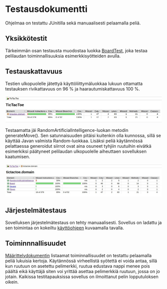 # Testausdokumentti
Ohjelmaa on testattu JUnitilla sekä manuaalisesti pelaamalla peliä. 

## Yksikkötestit

Tärkeimmän osan testausta muodostaa luokka [BoardTest](https://github.com/mnnamaria/otm-harjoitustyo/blob/master/TicTacToe/src/test/java/BoardTest.java), joka testaa pelilaudan toiminnallisuuksia esimerkkisyötteiden avulla.

## Testauskattavuus
Testien ulkopuolelle jätettyä käyttöliittymäluokkaa lukuun ottamatta testauksen rivikattavuus on 96 % ja haarautumiskattavuus 100 %.

<img src="https://github.com/mnnamaria/otm-harjoitustyo/blob/master/dokumentaatio/Kuvat/testit.jpg" width="800">

Testaamatta jäi RandomArtificialIntelligence-luokan metodin generateMove(). Sen satunnaisuuden pitäisi kuitenkin olla kunnossa, sillä se käyttää Javan valmista Random-luokkaa. Lisäksi peliä käytännössä pelattaessa generoidut siirrot ovat aina osuneet tyhjiin ruutuihin eivätkä esimerkiksi päätyneet pelilaudan ulkopuolelle aiheuttaen sovelluksen kaatumisen.

<img src="https://github.com/mnnamaria/otm-harjoitustyo/blob/master/dokumentaatio/Kuvat/testikattavuus.jpg" width="800">

## Järjestelmätestaus

Sovelluksen järjestelmätestaus on tehty manuaalisesti. Sovellus on ladattu ja sen toimintaa on kokeiltu [käyttöohjeen](https://github.com/mnnamaria/otm-harjoitustyo/blob/master/dokumentaatio/kayttoohje.md) kuvaamalla tavalla.

## Toiminnnallisuudet 
[Määrittelydokumentin](https://github.com/mnnamaria/otm-harjoitustyo/blob/master/dokumentaatio/alustavamaarittely.md) listaamat toiminnallisuudet on testattu pelaamalla peliä lukuisia kertoja. Käytännössä virheellistä syötettä ei voida antaa, sillä kun ruutuun on asetettu pelimerkki, ruutua edustava nappi menee pois päältä eikä käyttäjä siten voi yrittää asettaa pelimerkkiä ruutuun, jossa on jo jotain. Kaikissa testitapauksissa sovellus on ilmoittanut pelin lopputuloksen oikein.

